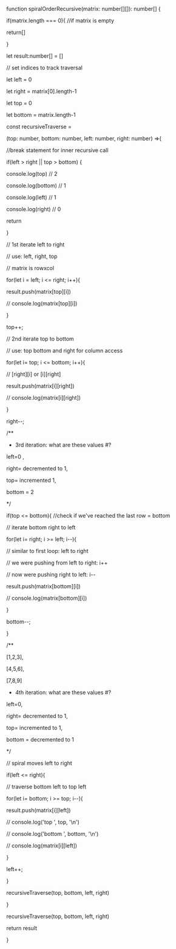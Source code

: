 function spiralOrderRecursive(matrix: number[][]): number[] {

if(matrix.length === 0){ //if matrix is empty

return[]

}

  

let result:number[] = []

// set indices to track traversal

let left = 0

let right = matrix[0].length-1

let top = 0

let bottom = matrix.length-1

const recursiveTraverse =

(top: number, bottom: number, left: number, right: number) =>{

//break statement for inner recursive call

if(left > right || top > bottom) {

console.log(top) // 2

console.log(bottom) // 1

console.log(left) // 1

console.log(right) // 0

return

}

// 1st iterate left to right

// use: left, right, top

// matrix is rowxcol

for(let i = left; i <= right; i++){

result.push(matrix[top][i])

// console.log(matrix[top][i])

}

top++;

// 2nd iterate top to bottom

// use: top bottom and right for column access

for(let i= top; i <= bottom; i++){

// [right][i] or [i][right]

result.push(matrix[i][right])

// console.log(matrix[i][right])

}

right--;

/**

* 3rd iteration: what are these values #?

left=0 ,

right= decremented to 1,

top= incremented 1,

bottom = 2

*/

if(top <= bottom){ //check if we've reached the last row = bottom

// iterate bottom right to left

for(let i= right; i >= left; i--){

// similar to first loop: left to right

// we were pushing from left to right: i++

// now were pushing right to left: i--

  

result.push(matrix[bottom][i])

// console.log(matrix[bottom][i])

}

bottom--;

}

/**

[1,2,3],

[4,5,6],

[7,8,9]

* 4th iteration: what are these values #?

left=0,

right= decremented to 1,

top= incremented to 1,

bottom = decremented to 1

*/

// spiral moves left to right

if(left <= right){

// traverse bottom left to top left

for(let i= bottom; i >= top; i--){

result.push(matrix[i][left])

// console.log('top ', top, '\n')

// console.log('bottom ', bottom, '\n')

// console.log(matrix[i][left])

}

left++;

}

  

recursiveTraverse(top, bottom, left, right)

}

recursiveTraverse(top, bottom, left, right)

return result

}